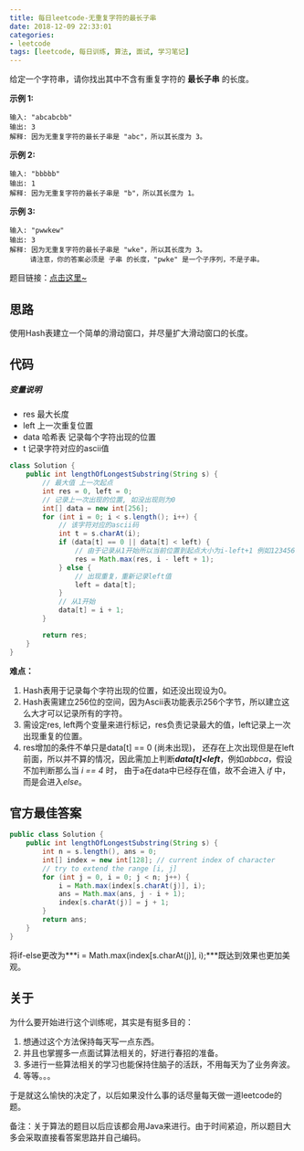 ```yaml
---
title: 每日leetcode-无重复字符的最长子串
date: 2018-12-09 22:33:01
categories:
- leetcode
tags: [leetcode, 每日训练, 算法, 面试, 学习笔记]
---
```


给定一个字符串，请你找出其中不含有重复字符的 **最长子串** 的长度。

**示例 1:**

```
输入: "abcabcbb"
输出: 3 
解释: 因为无重复字符的最长子串是 "abc"，所以其长度为 3。
```

**示例 2:**

```
输入: "bbbbb"
输出: 1
解释: 因为无重复字符的最长子串是 "b"，所以其长度为 1。
```

**示例 3:**

```
输入: "pwwkew"
输出: 3
解释: 因为无重复字符的最长子串是 "wke"，所以其长度为 3。
     请注意，你的答案必须是 子串 的长度，"pwke" 是一个子序列，不是子串。
```

题目链接：[点击这里~](https://leetcode-cn.com/problems/longest-substring-without-repeating-characters/)

<!-- more -->

## 思路

使用Hash表建立一个简单的滑动窗口，并尽量扩大滑动窗口的长度。

## 代码

##### 变量说明

- res 最大长度
- left 上一次重复位置
- data 哈希表 记录每个字符出现的位置
- t 记录字符对应的ascii值

```java
class Solution {
    public int lengthOfLongestSubstring(String s) {
        // 最大值 上一次起点
        int res = 0, left = 0;
        // 记录上一次出现的位置, 如没出现则为0
        int[] data = new int[256];
        for (int i = 0; i < s.length(); i++) {
            // 该字符对应的ascii码
            int t = s.charAt(i);
            if (data[t] == 0 || data[t] < left) {
                // 由于记录从1开始所以当前位置到起点大小为i-left+1 例如123456 总共有6-1+1个字符
                res = Math.max(res, i - left + 1);
            } else {
                // 出现重复，重新记录left值
                left = data[t];
            }
            // 从1开始
            data[t] = i + 1;
        }

        return res;
    }
}
```

**难点：**

1. Hash表用于记录每个字符出现的位置，如还没出现设为0。
2. Hash表需建立256位的空间，因为Ascii表功能表示256个字节，所以建立这么大才可以记录所有的字符。
3. 需设定res, left两个变量来进行标记，res负责记录最大的值，left记录上一次出现重复的位置。
4. res增加的条件不单只是data[t] == 0 (尚未出现)， 还存在上次出现但是在left前面，所以并不算的情况，因此需加上判断***data[t]<left***，例如*abbca*，假设不加判断那么当 *i == 4* 时， 由于a在data中已经存在值，故不会进入 *if* 中， 而是会进入*else*。

## 官方最佳答案

```java
public class Solution {
    public int lengthOfLongestSubstring(String s) {
        int n = s.length(), ans = 0;
        int[] index = new int[128]; // current index of character
        // try to extend the range [i, j]
        for (int j = 0, i = 0; j < n; j++) {
            i = Math.max(index[s.charAt(j)], i);
            ans = Math.max(ans, j - i + 1);
            index[s.charAt(j)] = j + 1;
        }
        return ans;
    }
}
```

将if-else更改为***i = Math.max(index[s.charAt(j)], i);***既达到效果也更加美观。

## 关于

为什么要开始进行这个训练呢，其实是有挺多目的：

1. 想通过这个方法保持每天写一点东西。
2. 并且也掌握多一点面试算法相关的，好进行春招的准备。
3. 多进行一些算法相关的学习也能保持住脑子的活跃，不用每天为了业务奔波。
4. 等等。。。

于是就这么愉快的决定了，以后如果没什么事的话尽量每天做一道leetcode的题。

备注：关于算法的题目以后应该都会用Java来进行。由于时间紧迫，所以题目大多会采取直接看答案思路并自己编码。
